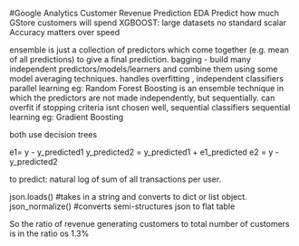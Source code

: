 #Google Analytics Customer Revenue Prediction
EDA Predict how much GStore customers will spend
XGBOOST:
large datasets
no standard scalar
Accuracy matters over speed

ensemble is just a collection of predictors which come together (e.g. mean of all predictions) to give a final prediction.
bagging - build many independent predictors/models/learners and combine them using some model averaging techniques. 
	handles overfitting , independent classifiers
	parallel learning
	eg: Random Forest
Boosting is an ensemble technique in which the predictors are not made independently, but sequentially.
	can overfit if stopping criteria isnt chosen well, sequential classifiers
	sequential learning
	eg: Gradient Boosting

both use decision trees

e1= y - y_predicted1 
y_predicted2 = y_predicted1 + e1_predicted
e2 = y - y_predicted2



to predict: natural log of sum of all transactions per user.

json.loads() 			#takes in a string and converts to dict or list object.
json_normalize() 		#converts semi-structures json to flat table

So the ratio of revenue generating customers to total number of customers is in the ratio os 1.3%




